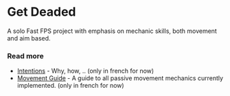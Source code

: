 # Get Deaded

A solo Fast FPS project with emphasis on mechanic skills, both movement and aim based.

### Read more
- [Intentions](notes/Intentions.md) - Why, how, .. (only in french for now)
- [Movement Guide](https://docs.google.com/document/d/1-2ghNz4_-XHJDjSSlxOy5r2pne64WPAVzMsHn9SYILI/edit?usp=sharing) - A guide to all passive movement mechanics currently implemented. (only in french for now)